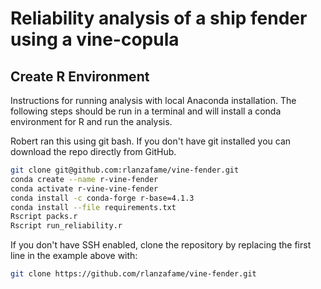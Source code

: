 # Reliability analysis of a ship fender using a vine-copula

## Create R Environment

Instructions for running analysis with local Anaconda installation. The following steps should be run in a terminal and will install a conda environment for R and run the analysis.

Robert ran this using git bash. If you don't have git installed you can download the repo directly from GitHub.

```bash session
git clone git@github.com:rlanzafame/vine-fender.git
conda create --name r-vine-fender
conda activate r-vine-vine-fender
conda install -c conda-forge r-base=4.1.3
conda install --file requirements.txt
Rscript packs.r
Rscript run_reliability.r
```

If you don't have SSH enabled, clone the repository by replacing the first line in the example above with:
```bash session
git clone https://github.com/rlanzafame/vine-fender.git
```

